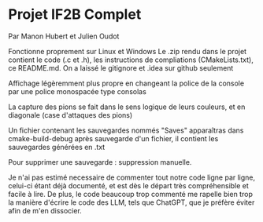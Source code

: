 # Projet IF2B Complet

Par Manon Hubert et Julien Oudot


Fonctionne proprement sur Linux et Windows
Le .zip rendu dans le projet contient le code (.c et .h), les instructions de compliations (CMakeLists.txt), ce README.md.
On a laissé le gitignore et .idea sur github seulement

Affichage légèremment plus propre en changeant la police de la console par une police monospacée type consolas

La capture des pions se fait dans le sens logique de leurs couleurs, et en diagonale (case d'attaques des pions)

Un fichier contenant les sauvegardes nommés "Saves" apparaîtras dans cmake-build-debug après sauvegarde d'un fichier, il contient les sauvegardes générées en .txt

Pour supprimer une sauvegarde : suppression manuelle.


Je n'ai pas estimé necessaire de commenter tout notre code ligne par ligne, celui-ci étant déjà documenté, et est dès le départ très compréhensible et facile à lire. De plus, le code beaucoup trop commenté me rapelle bien trop la manière d'écrire le code des LLM, tels que ChatGPT, que je préfère éviter afin de m'en dissocier.